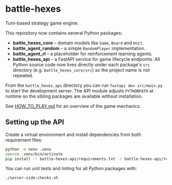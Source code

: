 # battle-hexes

Turn-based strategy game engine.

This repository now contains several Python packages:

- **battle_hexes_core** – domain models like `Game`, `Board` and `Unit`.
- **battle_agent_random** – a simple `RandomPlayer` implementation.
- **battle_agent_rl** – a placeholder for reinforcement learning agents.
- **battle_hexes_api** – a FastAPI service for game lifecycle endpoints.
All Python source code now lives directly under each package's `src` directory (e.g. `battle_hexes_core/src`) so the project name is not repeated.


From the ``battle_hexes_api`` directory you can run ``fastapi dev src/main.py``
to start the development server. The API module adjusts ``PYTHONPATH`` at
runtime so the sibling packages are available without installation.

See [HOW_TO_PLAY.md](HOW_TO_PLAY.md) for an overview of the game mechanics.

## Setting up the API

Create a virtual environment and install dependencies from both requirement files:

```bash
python -m venv .venv
source .venv/bin/activate
pip install -r battle-hexes-api/requirements.txt -r battle-hexes-api/requirements-test.txt
```

You can run unit tests and linting for all Python packages with:

```bash
./server-side-checks.sh
```

